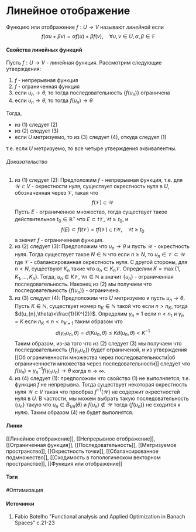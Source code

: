 # Линейное отображение
Функцию или отображение $f:U\to V$ называют *линейной* если
$$
f(\alpha u+\beta v)=\alpha f(u)+\beta f(v),\quad\forall u,v\in U,\alpha,\beta\in\mathbb{F}
$$
#### Свойства линейных функций
Пусть $f:U\to V$ - линейная функция. Рассмотрим следующие утверждения:
1. $f$ - непрерывная функция
2. $f$ - ограниченная функция
3. если $u_{n}\to\theta$, то тогда последовательность $\{f(u_{n})\}$ ограничена
4. если $u_{n}\to\theta$, то тогда $f(u_{n})\to\theta$

Тогда,
- из $(1)$ следует $(2)$
- из $(2)$ следует $(3)$
- если $U$ метризуемо, то из $(3)$ следует $(4)$, откуда следует $(1)$

т.е. если $U$ метризуемо, то все четыре утверждения эквивалентны.
###### Доказательство
1) из $(1)$ следует $(2)$: Предположим $f$ - непрерывная функция, т.е. для $\mathcal{W}\subset V$ - окрестности нуля, существует окрестность нуля в $U$, обозначенная через $\mathcal{V}$, такая что
   $$f(\mathcal{V})\subset\mathcal{W}
   $$
   Пусть $E$ - ограниченное множество, тогда существует такое действительное $t_{0}\in\mathbb{R}^{+}$ что $E\subset t\mathcal{V}$, $\forall t\ge t_{0}$, и 
   $$
   f(E)\subset f(t\mathcal{V})=tf(\mathcal{V})\subset t\mathcal{W},\quad\forall t\ge t_{0}
   $$
   а значит $f$ - ограниченная функция.
2) из $(2)$ следует $(3)$: Предположим что $u_{n}\to\theta$ и пусть $\mathcal{W}$ - окрестность нуля. Тогда существует такое $N\in\mathbb{N}$ что если $n\ge N$, то $u_{n}\in\mathcal{V}\subset\mathcal{W}$ где $\mathcal{V}$ - сбалансированная окрестность нуля. С другой стороны, для $n<N$, существуют $K_{n}$ такие что $u_{n}\in K_{n}\mathcal{V}$. Определим $K=\max\{1,K_{1},\dots,K_{n}\}$. Тогда, $u_{n}\in K\mathcal{V}$, $\forall n\in\mathbb{N}$ а значит $\{u_{n}\}$ - ограниченная последовательность. Наконец из $(2)$ мы получаем что последовательность $\{f(u_{n})\}$ - ограничена.
3) из $(3)$ следует $(4)$: Предположим что $U$ метризуемо и пусть $u_{n}\to\theta$. Пусть $K\in\mathbb{N}$, существует номер $n_{K}\in\mathbb{N}$ такой что если $n>n_{K}$, тогда $d(u_{n},\theta)<\frac{1}{K^{2}}$. Определим $\gamma_{n}=1$ если $n<n_{1}$ и $\gamma_{n}=K$ если $n_{K}\le n<n_{K+1}$ таким образом что
   $$
   d(\gamma_{n}u_{n},\theta)=d(Ku_{n},\theta)\le Kd(u_{n},\theta)<K^{-1}
   $$
   Таким образом, из-за того что из $(2)$ следует $(3)$ мы получаем что последовательность $\{f(\gamma_{n}u_{n})\}$ будет ограниченой, и из утверждения [[Об ограниченности множества через последовательности|об ограниченности множества через последовательности]] следует что $f(u_{n})=\gamma_{n}^{-1}f(\gamma_{n}u_{n})\to\theta$ когда $n\to\infty$.
4) из $(4)$ следует $(1)$: предположим что свойство $(1)$ не выполняется; т.е. функция $f$ не непрерывна. Тогда существует некоторая окрестность нуля $\mathcal{W}\subset V$ такая что прообраз $f^{-1}(\mathcal{W})$ не содержит окрестностей нуля в $U$. В частости, мы можем выбрать такую последовательность $\{u_{n}\}$ такую что $u_{n}\in B_{1/n}(\theta)$ и $f(u_{n})\notin\mathcal{W}$ тогда $\{f(u_{n})\}$ не сходится к нулю. Таким образом $(4)$ не будет выполнятся.
#### Линки
 [[Линейное отображение]],
 [[Непрерывное отображение]],
 [[Ограниченная функция]],
 [[Последовательность]],
 [[Метризуемое пространство]],
 [[Окрестность точки]],
 [[Сбалансированное подмножество]],
 [[Сходимость в топологическом векторном пространстве]],
 [[Функция или отображение]]
#### Тэги
 #Оптимизация 
#### Источники
1. Fabio Botelho "Functional analysis and Applied Optimization in Banach Spaces" с.21-23
